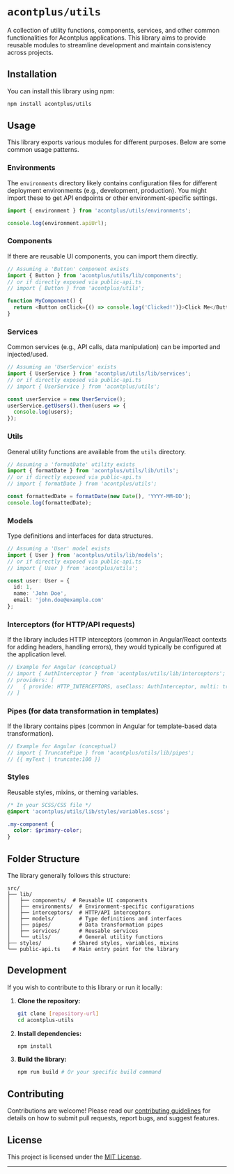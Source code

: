# `acontplus/utils`

A collection of utility functions, components, services, and other common functionalities for Acontplus applications. This library aims to provide reusable modules to streamline development and maintain consistency across projects.

## Installation

You can install this library using npm:

```bash
npm install acontplus/utils
```

## Usage

This library exports various modules for different purposes. Below are some common usage patterns.

### Environments

The `environments` directory likely contains configuration files for different deployment environments (e.g., development, production). You might import these to get API endpoints or other environment-specific settings.

```typescript
import { environment } from 'acontplus/utils/environments';

console.log(environment.apiUrl);
```

### Components

If there are reusable UI components, you can import them directly.

```typescript
// Assuming a 'Button' component exists
import { Button } from 'acontplus/utils/lib/components';
// or if directly exposed via public-api.ts
// import { Button } from 'acontplus/utils';

function MyComponent() {
  return <Button onClick={() => console.log('Clicked!')}>Click Me</Button>;
}
```

### Services

Common services (e.g., API calls, data manipulation) can be imported and injected/used.

```typescript
// Assuming an 'UserService' exists
import { UserService } from 'acontplus/utils/lib/services';
// or if directly exposed via public-api.ts
// import { UserService } from 'acontplus/utils';

const userService = new UserService();
userService.getUsers().then(users => {
  console.log(users);
});
```

### Utils

General utility functions are available from the `utils` directory.

```typescript
// Assuming a 'formatDate' utility exists
import { formatDate } from 'acontplus/utils/lib/utils';
// or if directly exposed via public-api.ts
// import { formatDate } from 'acontplus/utils';

const formattedDate = formatDate(new Date(), 'YYYY-MM-DD');
console.log(formattedDate);
```

### Models

Type definitions and interfaces for data structures.

```typescript
// Assuming a 'User' model exists
import { User } from 'acontplus/utils/lib/models';
// or if directly exposed via public-api.ts
// import { User } from 'acontplus/utils';

const user: User = {
  id: 1,
  name: 'John Doe',
  email: 'john.doe@example.com'
};
```

### Interceptors (for HTTP/API requests)

If the library includes HTTP interceptors (common in Angular/React contexts for adding headers, handling errors), they would typically be configured at the application level.

```typescript
// Example for Angular (conceptual)
// import { AuthInterceptor } from 'acontplus/utils/lib/interceptors';
// providers: [
//   { provide: HTTP_INTERCEPTORS, useClass: AuthInterceptor, multi: true }
// ]
```

### Pipes (for data transformation in templates)

If the library contains pipes (common in Angular for template-based data transformation).

```typescript
// Example for Angular (conceptual)
// import { TruncatePipe } from 'acontplus/utils/lib/pipes';
// {{ myText | truncate:100 }}
```

### Styles

Reusable styles, mixins, or theming variables.

```scss
/* In your SCSS/CSS file */
@import 'acontplus/utils/lib/styles/variables.scss';

.my-component {
  color: $primary-color;
}
```

## Folder Structure

The library generally follows this structure:

```
src/
├── lib/
│   ├── components/  # Reusable UI components
│   ├── environments/  # Environment-specific configurations
│   ├── interceptors/  # HTTP/API interceptors
│   ├── models/        # Type definitions and interfaces
│   ├── pipes/         # Data transformation pipes
│   ├── services/      # Reusable services
│   └── utils/         # General utility functions
├── styles/          # Shared styles, variables, mixins
└── public-api.ts    # Main entry point for the library
```

## Development

If you wish to contribute to this library or run it locally:

1.  **Clone the repository:**
    ```bash
    git clone [repository-url]
    cd acontplus-utils
    ```
2.  **Install dependencies:**
    ```bash
    npm install
    ```
3.  **Build the library:**
    ```bash
    npm run build # Or your specific build command
    ```

## Contributing

Contributions are welcome\! Please read our [contributing guidelines](https://www.google.com/search?q=CONTRIBUTING.md) for details on how to submit pull requests, report bugs, and suggest features.

## License

This project is licensed under the [MIT License](https://www.google.com/search?q=LICENSE).

-----